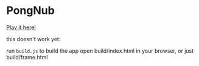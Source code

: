 PongNub
=============

[Play it here!](http://pubnub.github.io/pongnub/)


this doesn't work yet:

run `build.js` to build the app
open build/index.html in your browser, or just build/frame.html

